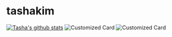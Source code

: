 # tashakim
<!--
**tashakim/tashakim** is a ✨ _special_ ✨ repository because its `README.md` (this file) appears on your GitHub profile.

Here are some ideas to get you started:

- 🔭 I’m currently working on ...
- 🌱 I’m currently learning ...
- 👯 I’m looking to collaborate on ...
- 🤔 I’m looking for help with ...
- 💬 Ask me about ...
- 📫 How to reach me: ...
- 😄 Pronouns: ...
- ⚡ Fun fact: ...
-->
[![Tasha's github stats](https://github-readme-stats.vercel.app/api?username=tashakim&theme=merko&hide_rank=false&hide_title=false&count_private=true&include_all_commits=true&show_icons=true)](https://github.com/tashakim/github-readme-stats)
![Customized Card](https://github-readme-stats.vercel.app/api/pin?username=tashakim&repo=puzzles_python&title_color=fff&icon_color=f9f9f9&text_color=9f9f9f&bg_color=151515)
![Customized Card](https://github-readme-stats.vercel.app/api/pin?username=tashakim&repo=apertium-kor&title_color=fff&icon_color=f9f9f9&text_color=9f9f9f&bg_color=151515)
